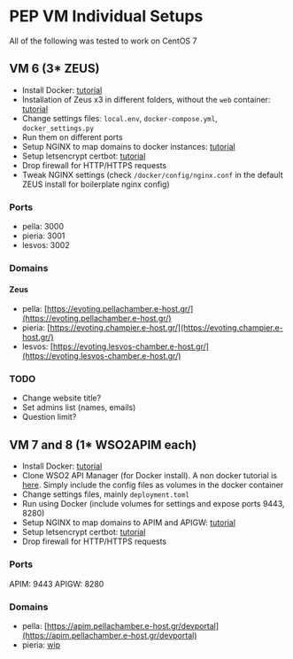# PEP VM Individual Setups
All of the following was tested to work on CentOS 7
## VM 6 (3* ZEUS)
- Install Docker: [tutorial](https://docs.docker.com/engine/install/centos/)
- Installation of Zeus x3 in different folders, without the `web` container: [tutorial](https://github.com/knowledge-gr/evoting)
- Change settings files: `local.env`, `docker-compose.yml`, `docker_settings.py`
- Run them on different ports
- Setup NGINX to map domains to docker instances: [tutorial](https://www.digitalocean.com/community/tutorials/how-to-install-nginx-on-centos-7)
- Setup letsencrypt certbot: [tutorial](https://www.digitalocean.com/community/tutorials/how-to-secure-nginx-with-let-s-encrypt-on-centos-7)
- Drop firewall for HTTP/HTTPS requests
- Tweak NGINX settings (check `/docker/config/nginx.conf` in the default ZEUS install for boilerplate nginx config)

### Ports
- pella: 3000
- pieria: 3001
- lesvos: 3002

### Domains
#### Zeus
- pella: [https://evoting.pellachamber.e-host.gr/](https://evoting.pellachamber.e-host.gr/)
- pieria: [https://evoting.champier.e-host.gr/](https://evoting.champier.e-host.gr/)
- lesvos: [https://evoting.lesvos-chamber.e-host.gr/](https://evoting.lesvos-chamber.e-host.gr/)

### TODO
- Change website title?
- Set admins list (names, emails)
- Question limit?

## VM 7 and 8 (1* WSO2APIM each)
- Install Docker: [tutorial](https://docs.docker.com/engine/install/centos/)
- Clone WSO2 API Manager (for Docker install). A non docker tutorial is [here](https://github.com/knowledge-gr/ws02-nestjsdemo/blob/master/ws02/installation.md). Simply include the config files as volumes in the docker container
- Change settings files, mainly `deployment.toml`
- Run using Docker (include volumes for settings and expose ports 9443, 8280)
- Setup NGINX to map domains to APIM and APIGW: [tutorial](https://www.digitalocean.com/community/tutorials/how-to-install-nginx-on-centos-7)
- Setup letsencrypt certbot: [tutorial](https://www.digitalocean.com/community/tutorials/how-to-secure-nginx-with-let-s-encrypt-on-centos-7)
- Drop firewall for HTTP/HTTPS requests

### Ports
APIM: 9443
APIGW: 8280

### Domains
- pella: [https://apim.pellachamber.e-host.gr/devportal](https://apim.pellachamber.e-host.gr/devportal)
- pieria: [wip](wip)

